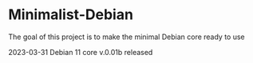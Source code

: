 # Minimalist-Debian
The goal of this project is to make the minimal Debian core ready to use

2023-03-31
  Debian 11 core v.0.01b released
